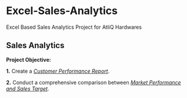 # Excel-Sales-Analytics
Excel Based Sales Analytics Project for AtliQ Hardwares

## Sales Analytics

**Project Objective:**

**1.** Create a _[Customer Performance Report](https://github.com/ragms-git/Excel-Sales-Analytics/blob/main/Customer%20Performance.pdf)_.

**2.** Conduct a comprehensive comparison between _[Market Performance and Sales Target](https://github.com/ragms-git/Excel-Sales-Analytics/blob/main/Market_Performance_VS_Target.pdf)_.




